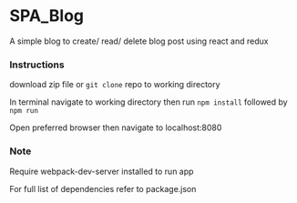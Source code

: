 # SPA_Blog

A simple blog to create/ read/ delete blog post using react and redux 

### Instructions

download zip file or `git clone` repo to working directory

In terminal navigate to working directory then run `npm install` followed by `npm run`

Open preferred browser then navigate to localhost:8080

### Note

Require webpack-dev-server installed to run app

For full list of dependencies refer to package.json
